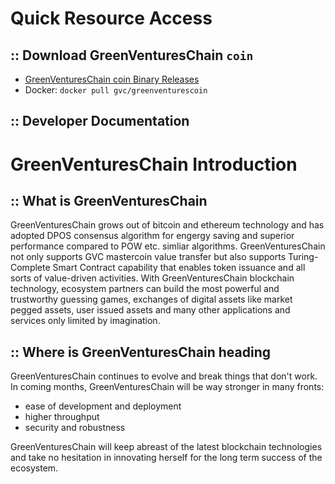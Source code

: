 Quick Resource Access
=====================================
## :: Download GreenVenturesChain ```coin```
* [GreenVenturesChain coin Binary Releases](https://github.com/GreenVenturesChain/GreenVenturesChain/wiki/Download-GreenVenturesChain-Binary-Releases)
* Docker: ```docker pull gvc/greenventurescoin```

## :: Developer Documentation


GreenVenturesChain Introduction
=====================================

## :: What is GreenVenturesChain

GreenVenturesChain grows out of bitcoin and ethereum technology and has adopted DPOS consensus algorithm for engergy saving and superior performance compared to POW etc. simliar algorithms. GreenVenturesChain not only supports GVC mastercoin value transfer but also supports Turing-Complete Smart Contract capability that enables token issuance and all sorts of value-driven activities. With GreenVenturesChain blockchain technology, ecosystem partners can build the most powerful and trustworthy guessing games, exchanges of digital assets like market pegged assets, user issued assets and many other applications and services only limited by imagination.

## :: Where is GreenVenturesChain heading

GreenVenturesChain continues to evolve and break things that don't work. In coming months, GreenVenturesChain will be way stronger in many fronts:
* ease of development and deployment
* higher throughput
* security and robustness

GreenVenturesChain will keep abreast of the latest blockchain technologies and take no hesitation in innovating herself for the long term success of the ecosystem.
